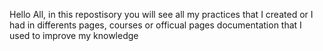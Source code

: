 Hello All, in this repostisory you will see all my practices that I created or I had in differents pages, courses or officual pages documentation that I used to improve my knowledge
